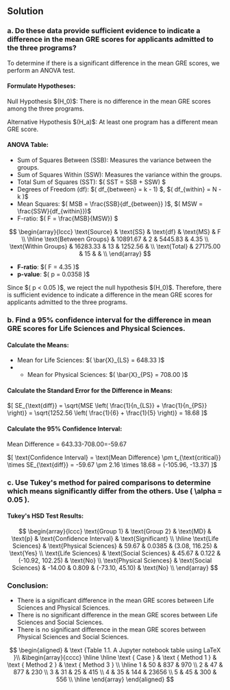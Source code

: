## Solution

### a. Do these data provide sufficient evidence to indicate a difference in the mean GRE scores for applicants admitted to the three programs?

To determine if there is a significant difference in the mean GRE scores, we perform an ANOVA test.

#### Formulate Hypotheses:

Null Hypothesis $\(H_0)\$: There is no difference in the mean GRE scores among the three programs.

Alternative Hypothesis $\(H_a)\$: At least one program has a different mean GRE score.

#### ANOVA Table:

- Sum of Squares Between (SSB): Measures the variance between the groups.
- Sum of Squares Within (SSW): Measures the variance within the groups.
- Total Sum of Squares (SST): $\( SST = SSB + SSW) \$
- Degrees of Freedom (df): $\( df_{between} = k - 1) \$, $\( df_{within} = N - k )\$
- Mean Squares: $\( MSB = \frac{SSB}{df_{between}} )\$, $\( MSW = \frac{SSW}{df_{within}})\$
- F-ratio: $\( F = \frac{MSB}{MSW}) \$

$$
\begin{array}{lccc}
\text{Source} & \text{SS} & \text{df} & \text{MS} & F \\
\hline
\text{Between Groups} & 10891.67 & 2 & 5445.83 & 4.35 \\
\text{Within Groups} & 16283.33 & 13 & 1252.56 & \\
\text{Total} & 27175.00 & 15 & & \\
\end{array}
$$


- **F-ratio**: $\( F = 4.35 )\$
- **p-value**: $\( p = 0.0358 )\$

Since $\( p < 0.05 )\$, we reject the null hypothesis $\(H_0)\$. Therefore, there is sufficient evidence to indicate a difference in the mean GRE scores for applicants admitted to the three programs.

### b. Find a 95% confidence interval for the difference in mean GRE scores for Life Sciences and Physical Sciences.

#### Calculate the Means:

- Mean for Life Sciences: $\( \bar{X}_{LS} = 648.33 )\$
- - Mean for Physical Sciences: $\( \bar{X}_{PS} = 708.00 )\$

#### Calculate the Standard Error for the Difference in Means:

$\[
SE_{\text{diff}} = \sqrt{MSE \left( \frac{1}{n_{LS}} + \frac{1}{n_{PS}} \right)} = \sqrt{1252.56 \left( \frac{1}{6} + \frac{1}{5} \right)} = 18.68
]\$

#### Calculate the 95% Confidence Interval:

Mean Difference = 643.33-708.00=-59.67



$\[
\text{Confidence Interval} = \text{Mean Difference} \pm t_{\text{critical}} \times SE_{\text{diff}} = -59.67 \pm 2.16 \times 18.68 = (-105.96, -13.37)
]\$

### c. Use Tukey's method for paired comparisons to determine which means significantly differ from the others. Use \( \alpha = 0.05 \).

#### Tukey's HSD Test Results:

$$
\begin{array}{lccc}
\text{Group 1} & \text{Group 2} & \text{MD} & \text{p} & \text{Confidence Interval} & \text{Significant} \\
\hline
\text{Life Sciences} & \text{Physical Sciences} & 59.67 & 0.0385 & (3.08, 116.25) & \text{Yes} \\
\text{Life Sciences} & \text{Social Sciences} & 45.67 & 0.122 & (-10.92, 102.25) & \text{No} \\
\text{Physical Sciences} & \text{Social Sciences} & -14.00 & 0.809 & (-73.10, 45.10) & \text{No} \\
\end{array}
$$

### Conclusion:

- There is a significant difference in the mean GRE scores between Life Sciences and Physical Sciences.
- There is no significant difference in the mean GRE scores between Life Sciences and Social Sciences.
- There is no significant difference in the mean GRE scores between Physical Sciences and Social Sciences.



$$
\begin{aligned}
& \text {Table 1.1. A Jupyter notebook table using LaTeX }\\
&\begin{array}{cccc}
\hline \hline \text { Case } & \text { Method 1 } & \text { Method 2 } & \text { Method 3 } \\
\hline 1 & 50 & 837 & 970 \\
2 & 47 & 877 & 230 \\
3 & 31 & 25 & 415 \\
4 & 35 & 144 & 23656 \\
5 & 45 & 300 & 556 \\
\hline
\end{array}
\end{aligned}
$$

